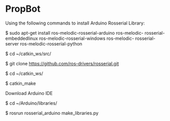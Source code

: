 # PropBot
Using the following commands to install Arduino Rosserial Library:

$ sudo apt-get install ros-melodic-rosserial-arduino ros-melodic-
rosserial-embeddedlinux ros-melodic-rosserial-windows ros-melodic-
rosserial-server ros-melodic-rosserial-python

$ cd ~/catkin_ws/src/

$ git clone https://github.com/ros-drivers/rosserial.git

$ cd ~/catkin_ws/

$ catkin_make

Download Arduino IDE

$ cd ~/Arduino/libraries/

$ rosrun rosserial_arduino make_libraries.py




